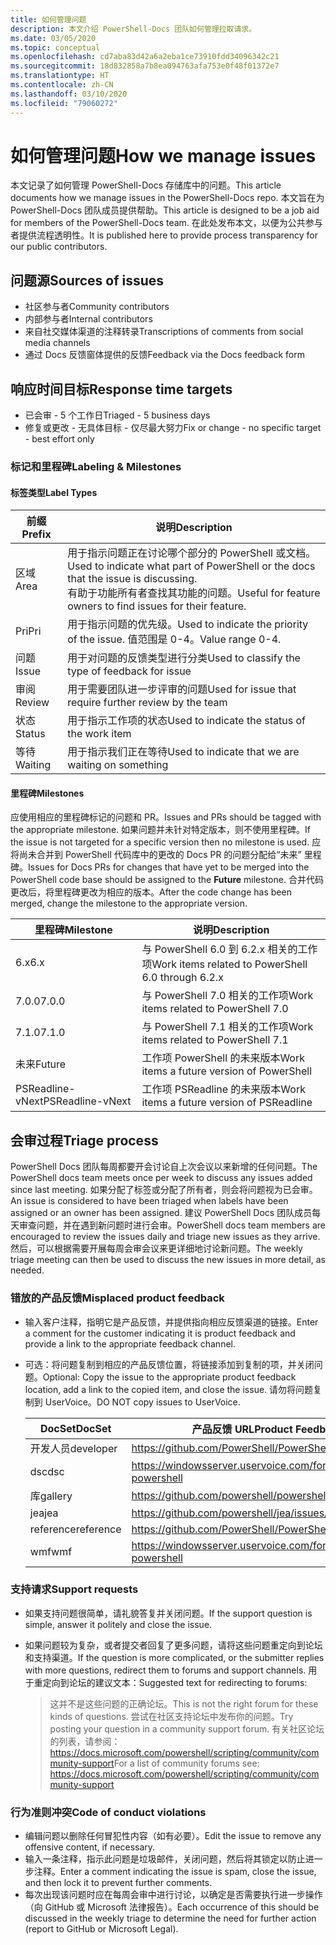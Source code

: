 ```yaml
---
title: 如何管理问题
description: 本文介绍 PowerShell-Docs 团队如何管理拉取请求。
ms.date: 03/05/2020
ms.topic: conceptual
ms.openlocfilehash: cd7aba83d42a6a2eba1ce73910fdd34096342c21
ms.sourcegitcommit: 18d832858a7b8ea094763afa753e0f48f01372e7
ms.translationtype: HT
ms.contentlocale: zh-CN
ms.lasthandoff: 03/10/2020
ms.locfileid: "79060272"
---
```

# <a name="how-we-manage-issues"></a><span data-ttu-id="f3f22-103">如何管理问题</span><span class="sxs-lookup"><span data-stu-id="f3f22-103">How we manage issues</span></span>

<span data-ttu-id="f3f22-104">本文记录了如何管理 PowerShell-Docs 存储库中的问题。</span><span class="sxs-lookup"><span data-stu-id="f3f22-104">This article documents how we manage issues in the PowerShell-Docs repo.</span></span> <span data-ttu-id="f3f22-105">本文旨在为 PowerShell-Docs 团队成员提供帮助。</span><span class="sxs-lookup"><span data-stu-id="f3f22-105">This article is designed to be a job aid for members of the PowerShell-Docs team.</span></span> <span data-ttu-id="f3f22-106">在此处发布本文，以便为公共参与者提供流程透明性。</span><span class="sxs-lookup"><span data-stu-id="f3f22-106">It is published here to provide process transparency for our public contributors.</span></span>

## <a name="sources-of-issues"></a><span data-ttu-id="f3f22-107">问题源</span><span class="sxs-lookup"><span data-stu-id="f3f22-107">Sources of issues</span></span>

- <span data-ttu-id="f3f22-108">社区参与者</span><span class="sxs-lookup"><span data-stu-id="f3f22-108">Community contributors</span></span>
- <span data-ttu-id="f3f22-109">内部参与者</span><span class="sxs-lookup"><span data-stu-id="f3f22-109">Internal contributors</span></span>
- <span data-ttu-id="f3f22-110">来自社交媒体渠道的注释转录</span><span class="sxs-lookup"><span data-stu-id="f3f22-110">Transcriptions of comments from social media channels</span></span>
- <span data-ttu-id="f3f22-111">通过 Docs 反馈窗体提供的反馈</span><span class="sxs-lookup"><span data-stu-id="f3f22-111">Feedback via the Docs feedback form</span></span>

## <a name="response-time-targets"></a><span data-ttu-id="f3f22-112">响应时间目标</span><span class="sxs-lookup"><span data-stu-id="f3f22-112">Response time targets</span></span>

- <span data-ttu-id="f3f22-113">已会审 - 5 个工作日</span><span class="sxs-lookup"><span data-stu-id="f3f22-113">Triaged - 5 business days</span></span>
- <span data-ttu-id="f3f22-114">修复或更改 - 无具体目标 - 仅尽最大努力</span><span class="sxs-lookup"><span data-stu-id="f3f22-114">Fix or change - no specific target - best effort only</span></span>

### <a name="labeling--milestones"></a><span data-ttu-id="f3f22-115">标记和里程碑</span><span class="sxs-lookup"><span data-stu-id="f3f22-115">Labeling & Milestones</span></span>

#### <a name="label-types"></a><span data-ttu-id="f3f22-116">标签类型</span><span class="sxs-lookup"><span data-stu-id="f3f22-116">Label Types</span></span>

|<span data-ttu-id="f3f22-117">前缀</span><span class="sxs-lookup"><span data-stu-id="f3f22-117">Prefix</span></span>  | <span data-ttu-id="f3f22-118">说明</span><span class="sxs-lookup"><span data-stu-id="f3f22-118">Description</span></span>                                                         |
|------- | --------------------------------------------------------------------|
|<span data-ttu-id="f3f22-119">区域</span><span class="sxs-lookup"><span data-stu-id="f3f22-119">Area</span></span>    | <span data-ttu-id="f3f22-120">用于指示问题正在讨论哪个部分的 PowerShell 或文档。</span><span class="sxs-lookup"><span data-stu-id="f3f22-120">Used to indicate what part of PowerShell or the docs that the issue is discussing.</span></span><br><span data-ttu-id="f3f22-121">有助于功能所有者查找其功能的问题。</span><span class="sxs-lookup"><span data-stu-id="f3f22-121">Useful for feature owners to find issues for their feature.</span></span>|
|<span data-ttu-id="f3f22-122">Pri</span><span class="sxs-lookup"><span data-stu-id="f3f22-122">Pri</span></span>     | <span data-ttu-id="f3f22-123">用于指示问题的优先级。</span><span class="sxs-lookup"><span data-stu-id="f3f22-123">Used to indicate the priority of the issue.</span></span> <span data-ttu-id="f3f22-124">值范围是 0-4。</span><span class="sxs-lookup"><span data-stu-id="f3f22-124">Value range 0-4.</span></span>        |
|<span data-ttu-id="f3f22-125">问题</span><span class="sxs-lookup"><span data-stu-id="f3f22-125">Issue</span></span>   | <span data-ttu-id="f3f22-126">用于对问题的反馈类型进行分类</span><span class="sxs-lookup"><span data-stu-id="f3f22-126">Used to classify the type of feedback for issue</span></span>                     |
|<span data-ttu-id="f3f22-127">审阅</span><span class="sxs-lookup"><span data-stu-id="f3f22-127">Review</span></span>  | <span data-ttu-id="f3f22-128">用于需要团队进一步评审的问题</span><span class="sxs-lookup"><span data-stu-id="f3f22-128">Used for issue that require further review by the team</span></span>              |
|<span data-ttu-id="f3f22-129">状态</span><span class="sxs-lookup"><span data-stu-id="f3f22-129">Status</span></span>  | <span data-ttu-id="f3f22-130">用于指示工作项的状态</span><span class="sxs-lookup"><span data-stu-id="f3f22-130">Used to indicate the status of the work item</span></span>                        |
|<span data-ttu-id="f3f22-131">等待</span><span class="sxs-lookup"><span data-stu-id="f3f22-131">Waiting</span></span> | <span data-ttu-id="f3f22-132">用于指示我们正在等待</span><span class="sxs-lookup"><span data-stu-id="f3f22-132">Used to indicate that we are waiting on something</span></span>                   |

#### <a name="milestones"></a><span data-ttu-id="f3f22-133">里程碑</span><span class="sxs-lookup"><span data-stu-id="f3f22-133">Milestones</span></span>

<span data-ttu-id="f3f22-134">应使用相应的里程碑标记的问题和 PR。</span><span class="sxs-lookup"><span data-stu-id="f3f22-134">Issues and PRs should be tagged with the appropriate milestone.</span></span> <span data-ttu-id="f3f22-135">如果问题并未针对特定版本，则不使用里程碑。</span><span class="sxs-lookup"><span data-stu-id="f3f22-135">If the issue is not targeted for a specific version then no milestone is used.</span></span> <span data-ttu-id="f3f22-136">应将尚未合并到 PowerShell 代码库中的更改的 Docs PR 的问题分配给“未来”  里程碑。</span><span class="sxs-lookup"><span data-stu-id="f3f22-136">Issues for Docs PRs for changes that have yet to be merged into the PowerShell code base should be assigned to the **Future** milestone.</span></span> <span data-ttu-id="f3f22-137">合并代码更改后，将里程碑更改为相应的版本。</span><span class="sxs-lookup"><span data-stu-id="f3f22-137">After the code change has been merged, change the milestone to the appropriate version.</span></span>

|    <span data-ttu-id="f3f22-138">里程碑</span><span class="sxs-lookup"><span data-stu-id="f3f22-138">Milestone</span></span>     |                    <span data-ttu-id="f3f22-139">说明</span><span class="sxs-lookup"><span data-stu-id="f3f22-139">Description</span></span>                     |
| ---------------- | -------------------------------------------------- |
| <span data-ttu-id="f3f22-140">6.x</span><span class="sxs-lookup"><span data-stu-id="f3f22-140">6.x</span></span>              | <span data-ttu-id="f3f22-141">与 PowerShell 6.0 到 6.2.x 相关的工作项</span><span class="sxs-lookup"><span data-stu-id="f3f22-141">Work items related to PowerShell 6.0 through 6.2.x</span></span> |
| <span data-ttu-id="f3f22-142">7.0.0</span><span class="sxs-lookup"><span data-stu-id="f3f22-142">7.0.0</span></span>            | <span data-ttu-id="f3f22-143">与 PowerShell 7.0 相关的工作项</span><span class="sxs-lookup"><span data-stu-id="f3f22-143">Work items related to PowerShell 7.0</span></span>               |
| <span data-ttu-id="f3f22-144">7.1.0</span><span class="sxs-lookup"><span data-stu-id="f3f22-144">7.1.0</span></span>            | <span data-ttu-id="f3f22-145">与 PowerShell 7.1 相关的工作项</span><span class="sxs-lookup"><span data-stu-id="f3f22-145">Work items related to PowerShell 7.1</span></span>               |
| <span data-ttu-id="f3f22-146">未来</span><span class="sxs-lookup"><span data-stu-id="f3f22-146">Future</span></span>           | <span data-ttu-id="f3f22-147">工作项 PowerShell 的未来版本</span><span class="sxs-lookup"><span data-stu-id="f3f22-147">Work items a future version of PowerShell</span></span>          |
| <span data-ttu-id="f3f22-148">PSReadline-vNext</span><span class="sxs-lookup"><span data-stu-id="f3f22-148">PSReadline-vNext</span></span> | <span data-ttu-id="f3f22-149">工作项 PSReadline 的未来版本</span><span class="sxs-lookup"><span data-stu-id="f3f22-149">Work items a future version of PSReadline</span></span>          |

## <a name="triage-process"></a><span data-ttu-id="f3f22-150">会审过程</span><span class="sxs-lookup"><span data-stu-id="f3f22-150">Triage process</span></span>

<span data-ttu-id="f3f22-151">PowerShell Docs 团队每周都要开会讨论自上次会议以来新增的任何问题。</span><span class="sxs-lookup"><span data-stu-id="f3f22-151">The PowerShell docs team meets once per week to discuss any issues added since last meeting.</span></span> <span data-ttu-id="f3f22-152">如果分配了标签或分配了所有者，则会将问题视为已会审。</span><span class="sxs-lookup"><span data-stu-id="f3f22-152">An issue is considered to have been triaged when labels have been assigned or an owner has been assigned.</span></span> <span data-ttu-id="f3f22-153">建议 PowerShell Docs 团队成员每天审查问题，并在遇到新问题时进行会审。</span><span class="sxs-lookup"><span data-stu-id="f3f22-153">PowerShell docs team members are encouraged to review the issues daily and triage new issues as they arrive.</span></span> <span data-ttu-id="f3f22-154">然后，可以根据需要开展每周会审会议来更详细地讨论新问题。</span><span class="sxs-lookup"><span data-stu-id="f3f22-154">The weekly triage meeting can then be used to discuss the new issues in more detail, as needed.</span></span>

### <a name="misplaced-product-feedback"></a><span data-ttu-id="f3f22-155">错放的产品反馈</span><span class="sxs-lookup"><span data-stu-id="f3f22-155">Misplaced product feedback</span></span>

- <span data-ttu-id="f3f22-156">输入客户注释，指明它是产品反馈，并提供指向相应反馈渠道的链接。</span><span class="sxs-lookup"><span data-stu-id="f3f22-156">Enter a comment for the customer indicating it is product feedback and provide a link to the appropriate feedback channel.</span></span>
- <span data-ttu-id="f3f22-157">可选：将问题复制到相应的产品反馈位置，将链接添加到复制的项，并关闭问题。</span><span class="sxs-lookup"><span data-stu-id="f3f22-157">Optional: Copy the issue to the appropriate product feedback location, add a link to the copied item, and close the issue.</span></span> <span data-ttu-id="f3f22-158">请勿将问题复制到 UserVoice。</span><span class="sxs-lookup"><span data-stu-id="f3f22-158">DO NOT copy issues to UserVoice.</span></span>

  | <span data-ttu-id="f3f22-159">DocSet</span><span class="sxs-lookup"><span data-stu-id="f3f22-159">DocSet</span></span>    | <span data-ttu-id="f3f22-160">产品反馈 URL</span><span class="sxs-lookup"><span data-stu-id="f3f22-160">Product Feedback URL</span></span>                                         |
  | --------- | ------------------------------------------------------------ |
  | <span data-ttu-id="f3f22-161">开发人员</span><span class="sxs-lookup"><span data-stu-id="f3f22-161">developer</span></span> | https://github.com/PowerShell/PowerShell/issues/new/choose   |
  | <span data-ttu-id="f3f22-162">dsc</span><span class="sxs-lookup"><span data-stu-id="f3f22-162">dsc</span></span>       | https://windowsserver.uservoice.com/forums/301869-powershell |
  | <span data-ttu-id="f3f22-163">库</span><span class="sxs-lookup"><span data-stu-id="f3f22-163">gallery</span></span>   | https://github.com/powershell/powershellgallery/issues/new   |
  | <span data-ttu-id="f3f22-164">jea</span><span class="sxs-lookup"><span data-stu-id="f3f22-164">jea</span></span>       | https://github.com/powershell/jea/issues/new                 |
  | <span data-ttu-id="f3f22-165">reference</span><span class="sxs-lookup"><span data-stu-id="f3f22-165">reference</span></span> | https://github.com/PowerShell/PowerShell/issues/new/choose   |
  | <span data-ttu-id="f3f22-166">wmf</span><span class="sxs-lookup"><span data-stu-id="f3f22-166">wmf</span></span>       | https://windowsserver.uservoice.com/forums/301869-powershell |

### <a name="support-requests"></a><span data-ttu-id="f3f22-167">支持请求</span><span class="sxs-lookup"><span data-stu-id="f3f22-167">Support requests</span></span>

- <span data-ttu-id="f3f22-168">如果支持问题很简单，请礼貌答复并关闭问题。</span><span class="sxs-lookup"><span data-stu-id="f3f22-168">If the support question is simple, answer it politely and close the issue.</span></span>
- <span data-ttu-id="f3f22-169">如果问题较为复杂，或者提交者回复了更多问题，请将这些问题重定向到论坛和支持渠道。</span><span class="sxs-lookup"><span data-stu-id="f3f22-169">If the question is more complicated, or the submitter replies with more questions, redirect them to forums and support channels.</span></span> <span data-ttu-id="f3f22-170">用于重定向到论坛的建议文本：</span><span class="sxs-lookup"><span data-stu-id="f3f22-170">Suggested text for redirecting to forums:</span></span>

    > <span data-ttu-id="f3f22-171">这并不是这些问题的正确论坛。</span><span class="sxs-lookup"><span data-stu-id="f3f22-171">This is not the right forum for these kinds of questions.</span></span> <span data-ttu-id="f3f22-172">尝试在社区支持论坛中发布你的问题。</span><span class="sxs-lookup"><span data-stu-id="f3f22-172">Try posting your question in a community support forum.</span></span> <span data-ttu-id="f3f22-173">有关社区论坛的列表，请参阅： https://docs.microsoft.com/powershell/scripting/community/community-support</span><span class="sxs-lookup"><span data-stu-id="f3f22-173">For a list of community forums see: https://docs.microsoft.com/powershell/scripting/community/community-support</span></span>

### <a name="code-of-conduct-violations"></a><span data-ttu-id="f3f22-174">行为准则冲突</span><span class="sxs-lookup"><span data-stu-id="f3f22-174">Code of conduct violations</span></span>

- <span data-ttu-id="f3f22-175">编辑问题以删除任何冒犯性内容（如有必要）。</span><span class="sxs-lookup"><span data-stu-id="f3f22-175">Edit the issue to remove any offensive content, if necessary.</span></span>
- <span data-ttu-id="f3f22-176">输入一条注释，指示此问题是垃圾邮件，关闭问题，然后将其锁定以防止进一步注释。</span><span class="sxs-lookup"><span data-stu-id="f3f22-176">Enter a comment indicating the issue is spam, close the issue, and then lock it to prevent further comments.</span></span>
- <span data-ttu-id="f3f22-177">每次出现该问题时应在每周会审中进行讨论，以确定是否需要执行进一步操作（向 GitHub 或 Microsoft 法律报告）。</span><span class="sxs-lookup"><span data-stu-id="f3f22-177">Each occurrence of this should be discussed in the weekly triage to determine the need for further action (report to GitHub or Microsoft Legal).</span></span>
